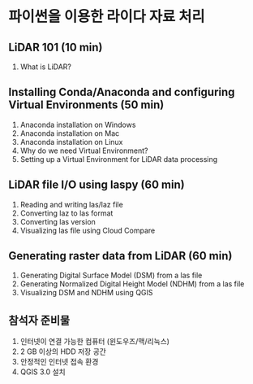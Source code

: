 # 파이썬을 이용한 라이다 자료 처리

## LiDAR 101 (10 min)

  1. What is LiDAR?

## Installing Conda/Anaconda and configuring Virtual Environments (50 min)

  1. Anaconda installation on Windows
  1. Anaconda installation on Mac
  1. Anaconda installation on Linux
  1. Why do we need Virtual Environment?
  1. Setting up a Virtual Environment for LiDAR data processing

## LiDAR file I/O using laspy (60 min)

  1.  Reading and writing las/laz file
  1. Converting laz to las format
  1. Converting las version
  1. Visualizing las file using Cloud Compare
  
## Generating raster data from LiDAR (60 min)

  1. Generating Digital Surface Model (DSM) from a las file
  1. Generating Normalized Digital Height Model (NDHM) from a las file
  1. Visualizing DSM and NDHM using QGIS

## 참석자 준비물

  1. 인터넷이 연결 가능한 컴퓨터 (윈도우즈/맥/리눅스)
  1. 2 GB 이상의 HDD 저장 공간
  1. 안정적인 인터넷 접속 환경
  1. QGIS 3.0 설치
